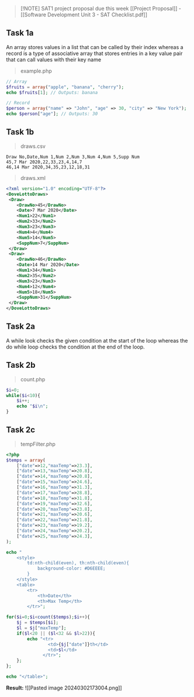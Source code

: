 
> [!NOTE] SAT1 project proposal due this week
> [[Project Proposal]] -  [[Software Development Unit 3 - SAT Checklist.pdf]]

## Task 1a
An array stores values in a list that can be called by their index whereas a record is a type of associative array that stores entries in a key value pair that can call values with their key name
>example.php
```php
// Array
$fruits = array("apple", "banana", "cherry");
echo $fruits[1]; // Outputs: banana

// Record
$person = array("name" => "John", "age" => 30, "city" => "New York");
echo $person["age"]; // Outputs: 30
```
## Task 1b
>draws.csv
```
Draw No,Date,Num 1,Num 2,Num 3,Num 4,Num 5,Supp Num  
45,7 Mar 2020,22,33,23,4,14,7  
46,14 Mar 2020,34,35,23,12,18,31
```

>draws.xml
```xml
<?xml version="1.0" encoding="UTF-8"?>
<DoveLottoDraws>
 <Draw>
    <DrawNo>45</DrawNo>
    <Date>7 Mar 2020</Date>
    <Num1>22</Num1>
    <Num2>33</Num2>
    <Num3>23</Num3>
    <Num4>4</Num4>
    <Num5>14</Num5>
    <SuppNum>7</SuppNum>
 </Draw>
 <Draw>
    <DrawNo>46</DrawNo>
    <Date>14 Mar 2020</Date>
    <Num1>34</Num1>
    <Num2>35</Num2>
    <Num3>23</Num3>
    <Num4>12</Num4>
    <Num5>18</Num5>
    <SuppNum>31</SuppNum>
 </Draw>
</DoveLottoDraws>
```
## Task 2a
A while look checks the given condition at the start of the loop whereas the do while loop checks the condition at the end of the loop.
## Task 2b
>count.php
```php
$i=0;
while($i<10){
	$i++;
	echo "$i\n";
}
```
## Task 2c
>tempFilter.php
```php
<?php
$temps = array(
	["date"=>12,"maxTemp"=>23.3],
	["date"=>13,"maxTemp"=>20.8],
	["date"=>14,"maxTemp"=>20.8],
	["date"=>15,"maxTemp"=>24.6],
	["date"=>16,"maxTemp"=>31.3],
	["date"=>17,"maxTemp"=>28.8],
	["date"=>18,"maxTemp"=>31.8],
	["date"=>19,"maxTemp"=>32.6],
	["date"=>20,"maxTemp"=>23.8],
	["date"=>21,"maxTemp"=>20.6],
	["date"=>22,"maxTemp"=>21.8],
	["date"=>23,"maxTemp"=>19.2],
	["date"=>24,"maxTemp"=>20.2],
	["date"=>25,"maxTemp"=>24.3],
);

echo "
	<style>
    	td:nth-child(even), th:nth-child(even){
        	background-color: #D6EEEE;
        }
    </style>
	<table>
		<tr>
			<th>Date</th>
			<th>Max Temp</th>
		</tr>";

for($i=0;$i<count($temps);$i++){
	$j = $temps[$i];
	$l = $j["maxTemp"];
	if($l<20 || ($l<32 && $l>22)){
		echo "<tr>
				<td>{$j["date"]}th</td>
				<td>$l</td>
			  </tr>";
	};
};

echo "</table>";
```
**Result:**
![[Pasted image 20240302173004.png]]